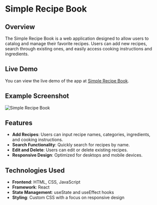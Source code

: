 # Simple Recipe Book

## Overview
The Simple Recipe Book is a web application designed to allow users to catalog and manage their favorite recipes. Users can add new recipes, search through existing ones, and easily access cooking instructions and ingredients.

## Live Demo

You can view the live demo of the app at [Simple Recipe Book](https://samuelson777.github.io/Simple-Recipe-Book/).

## Example Screenshot
![Simple Recipe Book](https://github.com/user-attachments/assets/7d70c36c-f774-456f-a66b-90f28da144b7)

## Features

- **Add Recipes**: Users can input recipe names, categories, ingredients, and cooking instructions.
- **Search Functionality**: Quickly search for recipes by name.
- **Edit and Delete**: Users can edit or delete existing recipes.
- **Responsive Design**: Optimized for desktops and mobile devices.

## Technologies Used

- **Frontend**: HTML, CSS, JavaScript
- **Framework**: React
- **State Management**: useState and useEffect hooks
- **Styling**: Custom CSS with a focus on responsive design
